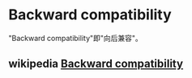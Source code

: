 # Backward compatibility

"Backward compatibility"即"向后兼容"。

## wikipedia [Backward compatibility](https://en.wikipedia.org/wiki/Backward_compatibility)